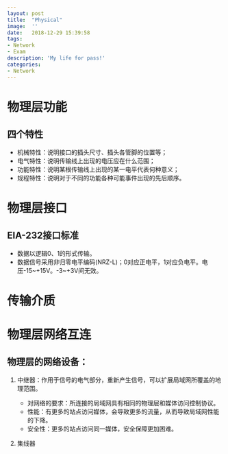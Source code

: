 ```yaml
---
layout:	post
title:	"Physical"
image:	''
date:	2018-12-29 15:39:58
tags:	
- Network
- Exam
description: 'My life for pass!'
categories:
- Network
---
```


<script type="text/javascript" src="../MathJax/MathJax.js?config=default"></script>

# 物理层功能

## 四个特性

- 机械特性：说明接口的插头尺寸、插头各管脚的位置等；
- 电气特性：说明传输线上出现的电压应在什么范围；
- 功能特性：说明某根传输线上出现的某一电平代表何种意义；
- 规程特性：说明对于不同的功能各种可能事件出现的先后顺序。

# 物理层接口

## EIA-232接口标准

* 数据以逻辑0、1的形式传输。 
* 数据信号采用非归零电平编码(NRZ-L)；0对应正电平，1对应负电平。电压-15~+15V。-3~+3V间无效。

# 传输介质

# 物理层网络互连

## 物理层的网络设备：

1. 中继器：作用于信号的电气部分，重新产生信号，可以扩展局域网所覆盖的地理范围。
   * 对网络的要求：所连接的局域网具有相同的物理层和媒体访问控制协议。
   * 性能：有更多的站点访问媒体，会导致更多的流量，从而导致局域网性能的下降。
   * 安全性：更多的站点访问同一媒体，安全保障更加困难。 

2. 集线器
